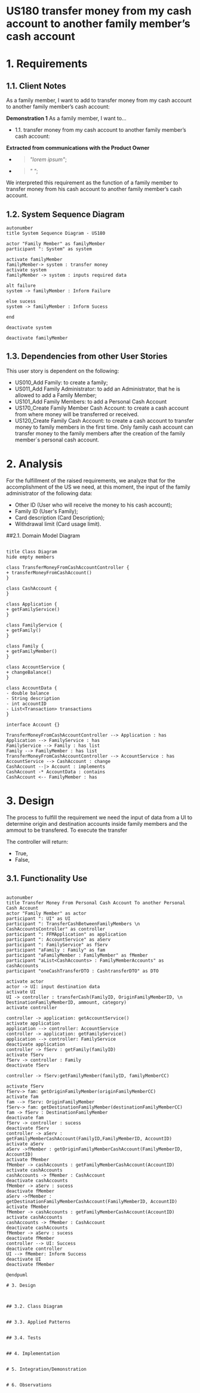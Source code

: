 # US180 transfer money from my cash account to another family member’s cash account

# 1. Requirements

## 1.1. Client Notes

As a family member, I want to add to transfer money from my cash account to another family member’s cash account:

**Demonstration 1** As a family member, I want to...

- 1.1. transfer money from my cash account to another family member’s cash account:
 
**Extracted from communications with the Product Owner**

- >*"lorem ipsum"*;
- >*" "*;

We interpreted this requirement as the function of a family member to transfer money from his cash account to another family member’s cash account.

## 1.2. System Sequence Diagram

```puml
autonumber
title System Sequence Diagram - US180

actor "Family Member" as familyMember
participant ": System" as system

activate familyMember
familyMember-> system : transfer money
activate system
familyMember -> system : inputs required data

alt failure
system -> familyMember : Inform Failure

else sucess
system -> familyMember : Inform Sucess

end

deactivate system

deactivate familyMember
```

## 1.3. Dependencies from other User Stories

This user story is dependent on the following:

- US010_Add Family: to create a family;
- US011_Add Family Administrator: to add an Administrator, that he is allowed to add a Family Member;
- US101_Add Family Members: to add a Personal Cash Account
- US170_Create Family Member Cash Account: to create a cash account from where money will be transferred or received.  
- US120_Create Family Cash Account: to create a cash account to transfer money to family members in the first time. Only family cash account can transfer money to the family members after the creation of the family member´s personal cash account.

# 2. Analysis

For the fulfillment of the raised requirements, we analyze that for the accomplishment of the US we need, at this moment, the input of the family administrator of the following data:

- Other ID (User who will receive the money to his cash account);
- Family ID (User's Family);
- Card description (Card Description);
- Withdrawal limit (Card usage limit).

##2.1. Domain Model Diagram

```puml

title Class Diagram
hide empty members

class TransferMoneyFromCashAccountController {
+ transferMoneyFromCashAccount()
}

class CashAccount {
}

class Application {
+ getFamilyService()
}

class FamilyService {
+ getFamily()
}

class Family {
+ getFamilyMember()
}

class AccountService {
+ changeBalance()
}

class AccountData {
- double balance
- String description
- int accountID
- List<Transaction> transactions
}

interface Account {}

TransferMoneyFromCashAccountController --> Application : has
Application --> FamilyService : has
FamilyService --> Family : has list
Family --> FamilyMember : has list
TransferMoneyFromCashAccountController --> AccountService : has
AccountService --> CashAccount : change
CashAccount --|> Account : implements
CashAccount -* AccountData : contains
CashAccount <-- FamilyMember : has

```

# 3. Design

The process to fulfill the requirement we need the input of data from a UI to determine origin and destination accounts inside family members and the ammout to be transfered.
To execute the transfer

The controller will return:
- True, 
- False, 

## 3.1. Functionality Use

````puml

autonumber
title Transfer Money From Personal Cash Account To another Personal Cash Account
actor "Family Member" as actor
participant ": UI" as UI
participant ": TransferCashBetweenFamilyMembers \n CashAccountsController" as controller
participant ": FFMApplication" as application
participant ": AccountService" as aServ
participant ": FamilyService" as fServ
participant "aFamily : Family" as fam
participant "aFamilyMember : FamilyMember" as fMember
participant "aList<CashAccounts> : FamilyMemberAccounts" as cashAccounts
participant "oneCashTransferDTO : CashtransferDTO" as DTO

activate actor
actor -> UI: input destination data
activate UI
UI -> controller : transferCash(FamilyID, OriginFamilyMemberID, \n DestinationFamilyMemberID, ammount, category)
activate controller

controller -> application: getAccountService()
activate application
application --> controller: AccountService
controller -> application: getFamilyService()
application --> controller: FamilyService
deactivate application
controller -> fServ : getFamily(familyID)
activate fServ
fServ -> controller : Family
deactivate fServ

controller -> fServ:getFamilyMember(familyID, familyMemberCC)

activate fServ
fServ-> fam: getOriginFamilyMember(originFamilyMemberCC)
activate fam
fam --> fServ: OriginFamilyMember
fServ-> fam: getDestinationFamilyMember(destinationFamilyMemberCC)
fam -> fServ : DestinationFamilyMember
deactivate fam
fServ -> controller : sucess
deactivate fServ
controller -> aServ : getFamilyMemberCashAccount(FamilyID,FamilyMemberID, AccountID)
activate aServ
aServ ->fMember : getOriginFamilyMemberCashAccount(FamilyMemberID, AccountID)
activate fMember
fMember -> cashAccounts : getFamilyMemberCashAccount(AccountID)
activate cashAccounts
cashAccounts -> fMember : CashAccount
deactivate cashAccounts
fMember -> aServ : sucess
deactivate fMember
aServ ->fMember : getDestinationFamilyMemberCashAccount(FamilyMemberID, AccountID)
activate fMember
fMember -> cashAccounts : getFamilyMemberCashAccount(AccountID)
activate cashAccounts
cashAccounts -> fMember : CashAccount
deactivate cashAccounts
fMember -> aServ : sucess
deactivate fMember
controller --> UI: Success
deactivate controller
UI --> fMember: Inform Success
deactivate UI
deactivate fMember

@endpuml

# 3. Design



## 3.2. Class Diagram


## 3.3. Applied Patterns


## 3.4. Tests


## 4. Implementation


# 5. Integration/Demonstration


# 6. Observations

